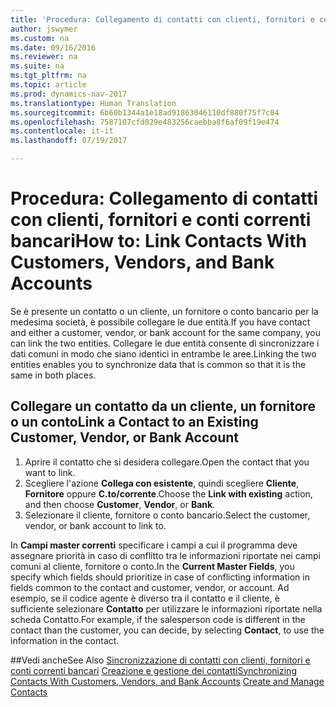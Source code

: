 ```yaml
---
title: 'Procedura: Collegamento di contatti con clienti, fornitori e conti correnti bancari'
author: jswymer
ms.custom: na
ms.date: 09/16/2016
ms.reviewer: na
ms.suite: na
ms.tgt_pltfrm: na
ms.topic: article
ms.prod: dynamics-nav-2017
ms.translationtype: Human Translation
ms.sourcegitcommit: 6b60b1344a1e18ad91863046110df880f75f7c04
ms.openlocfilehash: 7587107cfd029e483256caebba8f6af09f19e474
ms.contentlocale: it-it
ms.lasthandoff: 07/19/2017

---
```

# <a name="how-to-link-contacts-with-customers-vendors-and-bank-accounts"></a><span data-ttu-id="66a47-102">Procedura: Collegamento di contatti con clienti, fornitori e conti correnti bancari</span><span class="sxs-lookup"><span data-stu-id="66a47-102">How to: Link Contacts With Customers, Vendors, and Bank Accounts</span></span>
<span data-ttu-id="66a47-103">Se è presente un contatto o un cliente, un fornitore o conto bancario per la medesima società, è possibile collegare le due entità.</span><span class="sxs-lookup"><span data-stu-id="66a47-103">If you have contact and either a customer, vendor, or bank account for the same company, you can link the two entities.</span></span> <span data-ttu-id="66a47-104">Collegare le due entità consente di sincronizzare i dati comuni in modo che siano identici in entrambe le aree.</span><span class="sxs-lookup"><span data-stu-id="66a47-104">Linking the two entities enables you to synchronize data that is common so that it is the same in both places.</span></span>

## <a name="link-a-contact-to-an-existing-customer-vendor-or-bank-account"></a><span data-ttu-id="66a47-105">Collegare un contatto da un cliente, un fornitore o un conto</span><span class="sxs-lookup"><span data-stu-id="66a47-105">Link a Contact to an Existing Customer, Vendor, or Bank Account</span></span>
1. <span data-ttu-id="66a47-106">Aprire il contatto che si desidera collegare.</span><span class="sxs-lookup"><span data-stu-id="66a47-106">Open the contact that you want to link.</span></span>
2. <span data-ttu-id="66a47-107">Scegliere l'azione **Collega con esistente**, quindi scegliere **Cliente**, **Fornitore** oppure **C.to/corrente**.</span><span class="sxs-lookup"><span data-stu-id="66a47-107">Choose the **Link with existing** action, and then choose **Customer**, **Vendor**, or **Bank**.</span></span>
3. <span data-ttu-id="66a47-108">Selezionare il cliente, fornitore o conto bancario.</span><span class="sxs-lookup"><span data-stu-id="66a47-108">Select the customer, vendor, or bank account to link to.</span></span>

 <span data-ttu-id="66a47-109">In **Campi master correnti** specificare i campi a cui il programma deve assegnare priorità in caso di conflitto tra le informazioni riportate nei campi comuni al cliente, fornitore o conto.</span><span class="sxs-lookup"><span data-stu-id="66a47-109">In the **Current Master Fields**, you specify which fields should prioritize in case of conflicting information in fields common to the contact and customer, vendor, or account.</span></span> <span data-ttu-id="66a47-110">Ad esempio, se il codice agente è diverso tra il contatto e il cliente, è sufficiente selezionare **Contatto** per utilizzare le informazioni riportate nella scheda Contatto.</span><span class="sxs-lookup"><span data-stu-id="66a47-110">For example, if the salesperson code is different in the contact than the customer, you can decide, by selecting **Contact**, to use the information in the contact.</span></span>


##<a name="see-also"></a><span data-ttu-id="66a47-111">Vedi anche</span><span class="sxs-lookup"><span data-stu-id="66a47-111">See Also</span></span>
<span data-ttu-id="66a47-112">[Sincronizzazione di contatti con clienti, fornitori e conti correnti bancari](marketing-synchronize-contacts-customers-vendors-bank-accounts.md)
[Creazione e gestione dei contatti](marketing-contacts.md)</span><span class="sxs-lookup"><span data-stu-id="66a47-112">[Synchronizing Contacts With Customers, Vendors, and Bank Accounts](marketing-synchronize-contacts-customers-vendors-bank-accounts.md)
[Create and Manage Contacts](marketing-contacts.md)</span></span>  

